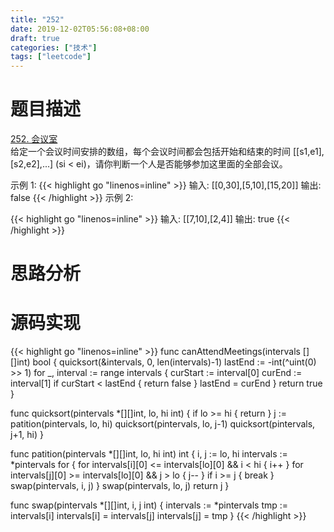 ```yaml
---
title: "252"
date: 2019-12-02T05:56:08+08:00
draft: true
categories: ["技术"]
tags: ["leetcode"]
---
```

<!--more-->
# 题目描述
[252. 会议室](https://leetcode-cn.com/problems/meeting-rooms/)  
给定一个会议时间安排的数组，每个会议时间都会包括开始和结束的时间 [[s1,e1],[s2,e2],...] (si < ei)，请你判断一个人是否能够参加这里面的全部会议。

示例 1:
{{< highlight go "linenos=inline" >}}
输入: [[0,30],[5,10],[15,20]]
输出: false
{{< /highlight >}}
示例 2:

{{< highlight go "linenos=inline" >}}
输入: [[7,10],[2,4]]
输出: true
{{< /highlight >}}

# 思路分析
# 源码实现
{{< highlight go "linenos=inline" >}}
func canAttendMeetings(intervals [][]int) bool {
	quicksort(&intervals, 0, len(intervals)-1)
	lastEnd := -int(^uint(0) >> 1)
	for _, interval := range intervals {
		curStart := interval[0]
		curEnd := interval[1]
		if curStart < lastEnd {
			return false
		}
		lastEnd = curEnd
	}
	return true
}

func quicksort(pintervals *[][]int, lo, hi int) {
	if lo >= hi {
		return
	}
	j := patition(pintervals, lo, hi)
	quicksort(pintervals, lo, j-1)
	quicksort(pintervals, j+1, hi)
}

func patition(pintervals *[][]int, lo, hi int) int {
	i, j := lo, hi
	intervals := *pintervals
	for {
		for intervals[i][0] <= intervals[lo][0] && i < hi {
			i++
		}
		for intervals[j][0] >= intervals[lo][0] && j > lo {
			j--
		}
		if i >= j {
			break
		}
		swap(pintervals, i, j)
	}
	swap(pintervals, lo, j)
	return j
}

func swap(pintervals *[][]int, i, j int) {
	intervals := *pintervals
	tmp := intervals[i]
	intervals[i] = intervals[j]
	intervals[j] = tmp
}
{{< /highlight >}}

